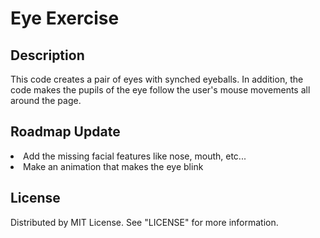 <h1> Eye Exercise </h1>

## Description
This code creates a pair of eyes with synched eyeballs. In addition, the code makes the pupils of the eye follow the user's mouse movements all around the page.

## Roadmap Update
<li> Add the missing facial features like nose, mouth, etc...  </li>
<li> Make an animation that makes the eye blink </li>

## License

Distributed by MIT License. See "LICENSE" for more information.

